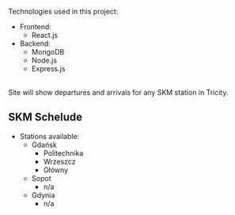 Technologies used in this project:
- Frontend:
  - React.js
- Backend:
  - MongoDB
  - Node.js
  - Express.js   

<br>Site will show departures and arrivals for any SKM station in Tricity.

## SKM Schelude

- Stations available:
  - Gdańsk
    - Politechnika
    - Wrzeszcz
    - Główny
  - Sopot
    - n/a
  - Gdynia
    - n/a
